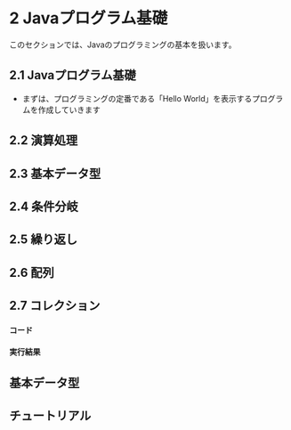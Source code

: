 # 2 Javaプログラム基礎

このセクションでは、Javaのプログラミングの基本を扱います。<br>

## 2.1 Javaプログラム基礎
- まずは、プログラミングの定番である「Hello World」を表示するプログラムを作成していきます

## 2.2 演算処理

## 2.3 基本データ型

## 2.4 条件分岐

## 2.5 繰り返し

## 2.6 配列

## 2.7 コレクション







#### コード
#### 実行結果

## 基本データ型


## チュートリアル


